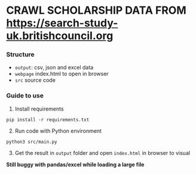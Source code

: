 # CRAWL SCHOLARSHIP DATA FROM https://search-study-uk.britishcouncil.org

### Structure
- `output`: csv, json and excel data
- `webpage` index.html to open in browser
- `src` source code

### Guide to use

1. Install requirements

```pip install -r requirements.txt```

2. Run code with Python environment

```python3 src/main.py```

3. Get the result in  `output` folder and open `index.html` in browser to visual

**Still buggy with pandas/excel while loading a large file**